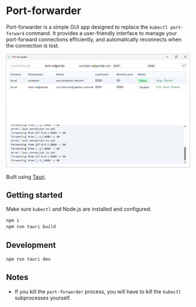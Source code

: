 # Port-forwarder

Port-forwarder is a simple GUI app designed to replace the `kubectl port-forward` command. It provides a user-friendly
interface to manage your port-forward connections efficiently, and automatically reconnects when the connection is lost.

![](docs\images\port-forwarder-window.png "Port-forwarder window")

Built using [Tauri](https://tauri.app/).

## Getting started

Make sure `kubectl` and Node.js are installed and configured.

```sh
npm i
npm run tauri build
```

## Development

```sh
npm run tauri dev
```

## Notes

- If you kill the `port-forwarder` process, you will have to kill the `kubectl` subprocesses yourself.
